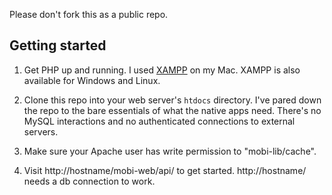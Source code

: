 Please don't fork this as a public repo.

Getting started
---------------

1. Get PHP up and running. I used [XAMPP](http://www.apachefriends.org/en/xampp.html) on my Mac. XAMPP is also available for Windows and Linux.

2. Clone this repo into your web server's `htdocs` directory. I've pared down the repo to the bare essentials of what the native apps need. There's no MySQL interactions and no authenticated connections to external servers.

3. Make sure your Apache user has write permission to "mobi-lib/cache".

4. Visit http://hostname/mobi-web/api/ to get started. http://hostname/ needs a db connection to work.
